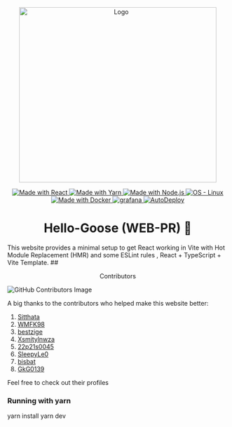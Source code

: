 <center><img src="https://img5.pic.in.th/file/secure-sv1/Logo-HelloWorld.png" alt="Logo" width="450" height="400"></center>


<p align="center">
  <a href="https://reactjs.org" title="Go to React homepage">
    <img src="https://img.shields.io/badge/React-18-blue?logo=react&logoColor=white" alt="Made with React">
  </a>
  
  <a href="https://yarnpkg.com" title="Go to Yarn homepage">
    <img src="https://img.shields.io/badge/Yarn->=1.22-blue?logo=yarn&logoColor=white" alt="Made with Yarn">
  </a>
  <a href="https://nodejs.org" title="Go to Node.js homepage">
    <img src="https://img.shields.io/badge/Node.js->=16-green?logo=node.js&logoColor=white" alt="Made with Node.js">
  </a>
  <a href="https://ubuntu.com/download/desktop" title="Go to Linux homepage">
    <img src="https://img.shields.io/badge/Linux-Ubuntu22.04-orange?logo=linux&logoColor=white" alt="OS - Linux">
  </a>
  <a href="https://hub.docker.com/r/xsmity01/hellogoose_webpr" title="Go to Docker homepage">
    <img src="https://img.shields.io/badge/Made_with-Docker-blue?logo=docker&logoColor=white" alt="Made with Docker">
  </a>
  <a href="http://10.4.56.30:3000/d/rYdddlPWkd/node-exporter-full-2?orgId=1&from=1698343684541&to=1698430084541&theme=dark" title="Go to Docker homepage">
    <img src="https://img.shields.io/badge/Monitoring-green?logo=grafana&logoColor=white" alt="grafana">
  </a>
  <a href="https://github.com/Hello-Goose/Hello-Goose/actions/workflows/ci-testfile.yaml" title="AutoDeploy">
    <img src="https://github.com/Hello-Goose/Hello-Goose/actions/workflows/ci-testfile.yaml/badge.svg?branch=main" alt="AutoDeploy">
  </a>
</p>

# <center>Hello-Goose (WEB-PR) 🪿</center>


This website provides a minimal setup to get React working in Vite with Hot Module Replacement (HMR) and some ESLint rules , React + TypeScript + Vite Template.
##<center> Contributors</center>

![GitHub Contributors Image](https://contrib.rocks/image?repo=Hello-Goose/Hello-Goose) 


A big thanks to the contributors who helped make this website better:



1. [Sitthata](https://github.com/Sitthata)
2. [WMFK98](https://github.com/WMFK98)
3. [bestzige](https://github.com/bestzige)
4. [Xsmitylnwza](https://github.com/Xsmitylnwza)
5. [22p21s0045](https://github.com/22p21s0045)
6. [SleepyLe0](https://github.com/SleepyLe0)
7. [bisbat](https://github.com/bisbat)
8. [GkG0139](https://github.com/GkG0139)
   

Feel free to check out their profiles
### Running with yarn
yarn install
yarn dev




